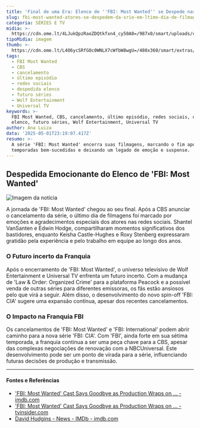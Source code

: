 ```yaml
---
title: 'Final de uma Era: Elenco de ''FBI: Most Wanted'' se Despede nas Redes Sociais'
slug: fbi-most-wanted-atores-se-despedem-da-srie-em-ltimo-dia-de-filmagem
categoria: SÉRIES E TV
midia: >-
  https://cdn.ome.lt/4LJukQpzRaoZDQtkfxn4_cy50A0=/987x0/smart/uploads/conteudo/fotos/fbi-most-wanted-capa-2.png
tipoMidia: imagem
thumb: >-
  https://cdn.ome.lt/L4O6ycSRfGOc0WNLX7cWfbW8wgU=/480x360/smart/extras/conteudos/fbi-most-wanted-capa-2.png
tags:
  - FBI Most Wanted
  - CBS
  - cancelamento
  - último episódio
  - redes sociais
  - despedida elenco
  - futuro séries
  - Wolf Entertainment
  - Universal TV
keywords: >-
  FBI Most Wanted, CBS, cancelamento, último episódio, redes sociais, despedida
  elenco, futuro séries, Wolf Entertainment, Universal TV
author: Ana Luiza
data: '2025-05-01T23:19:07.417Z'
resumo: >-
  A série 'FBI: Most Wanted' encerra suas filmagens, marcando o fim após seis
  temporadas bem-sucedidas e deixando um legado de emoção e suspense.
---
```


## Despedida Emocionante do Elenco de 'FBI: Most Wanted'

![Imagem da notícia](https://cdn.ome.lt/rLNhJMwMlfsDXJ3GUb8k7BDZ8Q0=/fit-in/837x500/smart/uploads/conteudo/fotos/Untitled_design_61.png)

A jornada de 'FBI: Most Wanted' chegou ao seu final. Após a CBS anunciar o cancelamento da série, o último dia de filmagens foi marcado por emoções e agradecimentos especiais dos atores nas redes sociais. Shantel VanSanten e Edwin Hodge, compartilharam momentos significativos dos bastidores, enquanto Keisha Castle-Hughes e Roxy Stenberg expressaram gratidão pela experiência e pelo trabalho em equipe ao longo dos anos.

### O Futuro incerto da Franquia

Após o encerramento de 'FBI: Most Wanted', o universo televisivo de Wolf Entertainment e Universal TV enfrenta um futuro incerto. Com a mudança de 'Law & Order: Organized Crime' para a plataforma Peacock e a possível venda de outras séries para diferentes emissoras, os fãs estão ansiosos pelo que virá a seguir. Além disso, o desenvolvimento do novo spin-off 'FBI: CIA' sugere uma expansão contínua, apesar dos recentes cancelamentos.

### O Impacto na Franquia FBI

Os cancelamentos de 'FBI: Most Wanted' e 'FBI: International' podem abrir caminho para a nova série 'FBI: CIA'. Com 'FBI', ainda forte em sua sétima temporada, a franquia continua a ser uma peça chave para a CBS, apesar das complexas negociações de renovação com a NBCUniversal. Este desenvolvimento pode ser um ponto de virada para a série, influenciando futuras decisões de produção e transmissão.

---

#### Fontes e Referências

- ['FBI: Most Wanted' Cast Says Goodbye as Production Wraps on ... - imdb.com](https://www.imdb.com/news/ni65260675/?ref_=nwc_art_perm)
- ['FBI: Most Wanted' Cast Says Goodbye as Production Wraps on ... - tvinsider.com](https://www.tvinsider.com/1189430/fbi-most-wanted-canceled-last-day-cast-photos/)
- [David Hudgins - News - IMDb - imdb.com](https://www.imdb.com/name/nm1602476/news/)
